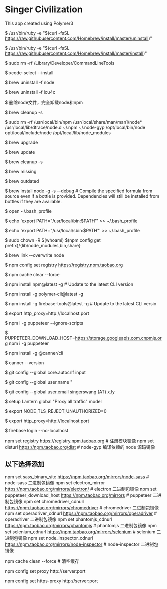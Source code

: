 # Singer Civilization

This app created using Polymer3

$ /usr/bin/ruby -e "$(curl -fsSL https://raw.githubusercontent.com/Homebrew/install/master/uninstall)"

$ /usr/bin/ruby -e "$(curl -fsSL https://raw.githubusercontent.com/Homebrew/install/master/install)"

$ sudo rm -rf /Library/Developer/CommandLineTools

$ xcode-select --install

$ brew uninstall -f node

$ brew uninstall -f icu4c

$ 删除node文件，完全卸载node和npm

$ brew cleanup -s

$ sudo rm -rf /usr/local/bin/npm /usr/local/share/man/man1/node* /usr/local/lib/dtrace/node.d ~/.npm ~/.node-gyp /opt/local/bin/node opt/local/include/node /opt/local/lib/node_modules

$ brew upgrade

$ brew update

$ brew cleanup -s

$ brew missing

$ brew outdated

$ brew install node -g -s --debug # Compile the specified formula from source even if a bottle is provided. Dependencies will still be installed from bottles if they are available.

$ open ~/.bash_profile

$ echo 'export PATH="/usr/local/bin:$PATH"' >> ~/.bash_profile

$ echo 'export PATH="/usr/local/sbin:$PATH"' >> ~/.bash_profile

$ sudo chown -R $(whoami) $(npm config get prefix)/{lib/node_modules,bin,share}

$ brew link --overwrite node

$ npm config set registry https://registry.npm.taobao.org

$ npm cache clear --force

$ npm install npm@latest -g # Update to the latest CLI version

$ npm install -g polymer-cli@latest -g

$ npm install -g firebase-tools@latest -g # Update to the latest CLI versio

$ export http_proxy=http://localhost:port

$ npm i -g puppeteer --ignore-scripts

$ PUPPETEER_DOWNLOAD_HOST=https://storage.googleapis.com.cnpmjs.org npm i -g puppeteer

$ npm install -g @canner/cli

$ canner --version

$ git config --global core.autocrlf input

$ git config --global user.name "

$ git config --global user.email singerswang (AT) x.ly

$ setup Lantern global "Proxy all traffic" model

$ export NODE_TLS_REJECT_UNAUTHORIZED=0

$ export http_proxy=http://localhost:port

$ firebase login --no-localhost

npm set registry https://registry.npm.taobao.org # 注册模块镜像
npm set disturl https://npm.taobao.org/dist # node-gyp 编译依赖的 node 源码镜像

## 以下选择添加
npm set sass_binary_site https://npm.taobao.org/mirrors/node-sass # node-sass 二进制包镜像
npm set electron_mirror https://npm.taobao.org/mirrors/electron/ # electron 二进制包镜像
npm set puppeteer_download_host https://npm.taobao.org/mirrors # puppeteer 二进制包镜像
npm set chromedriver_cdnurl https://npm.taobao.org/mirrors/chromedriver # chromedriver 二进制包镜像
npm set operadriver_cdnurl https://npm.taobao.org/mirrors/operadriver # operadriver 二进制包镜像
npm set phantomjs_cdnurl https://npm.taobao.org/mirrors/phantomjs # phantomjs 二进制包镜像
npm set selenium_cdnurl https://npm.taobao.org/mirrors/selenium # selenium 二进制包镜像
npm set node_inspector_cdnurl https://npm.taobao.org/mirrors/node-inspector # node-inspector 二进制包镜像

npm cache clean --force # 清空缓存

npm config set proxy http://server:port

npm config set https-proxy http://server:port
